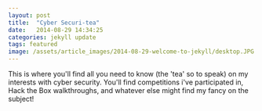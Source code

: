 ```yaml
---
layout: post
title:  "Cyber Securi-tea"
date:   2014-08-29 14:34:25
categories: jekyll update
tags: featured
image: /assets/article_images/2014-08-29-welcome-to-jekyll/desktop.JPG
---
```


This is where you'll find all you need to know (the 'tea' so to speak) on my interests with cyber security. 
You'll find competitions i've participated in, Hack the Box walkthroughs, and whatever else might find my fancy on the subject! 
